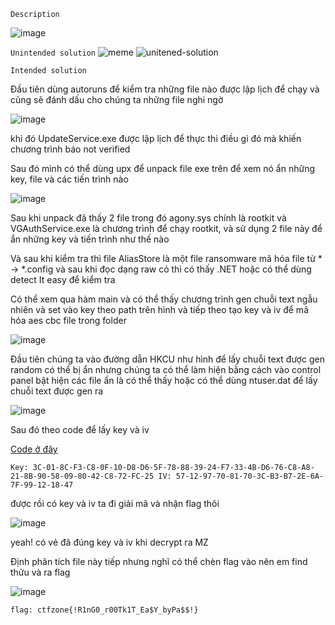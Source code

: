 `Description`

![image](https://github.com/hoanga2dtk68/CTFzone_quals_2023/assets/110059218/e040057a-705c-46b8-a3d7-7a2ad75db5c0)

`Unintended solution`
![meme](https://github.com/hoanga2dtk68/CTFzone_quals_2023/assets/110059218/6fcd614e-d8ae-4f63-835f-e8a62fcd9ad0)
![unitened-solution](https://github.com/hoanga2dtk68/CTFzone_quals_2023/assets/110059218/f06532a4-4d43-4465-b2a3-23d429874f95)

`Intended solution`

Đầu tiên dùng autoruns để kiểm tra những file nào được lập lịch để chạy và cũng sẽ đánh dấu cho chúng ta những file nghi ngờ


![image](https://github.com/hoanga2dtk68/CTFzone_quals_2023/assets/110059218/22286cb1-a012-4d24-83b8-2915f1c5111c)

khi đó UpdateService.exe được lập lịch để thực thi điều gì đó mà khiến chương trình báo not verified

Sau đó mình có thể dùng upx để unpack file exe trên để xem nó ẩn những key, file và các tiến trình nào

![image](https://github.com/hoanga2dtk68/CTFzone_quals_2023/assets/110059218/c2d7d396-f437-4706-940c-128be0e160cb)

Sau khi unpack đã thấy 2 file trong đó agony.sys chính là rootkit và VGAuthService.exe là chương trình để chạy rootkit, và sử dụng 2 file này để ẩn những key và tiến trình như thế nào

Và sau khi kiểm tra thì file AliasStore là một file ransomware mã hóa file từ * -> *.config và sau khi đọc dạng raw có thì có thấy .NET hoặc có thể dùng detect It easy để kiểm tra

Có thể xem qua hàm main và có thể thấy chương trình gen chuỗi text ngẫu nhiên và set vào key theo path trên hình và tiếp theo tạo key và iv để mã hóa aes cbc file trong folder

![image](https://github.com/hoanga2dtk68/CTFzone_quals_2023/assets/110059218/b3d2c58f-19ba-4d3e-ad7b-a559704845cb)

Đầu tiên chúng ta vào đường dẫn HKCU như hình để lấy chuỗi text được gen random có thể bị ẩn nhưng chúng ta có thể làm hiện bằng cách vào control panel bật hiện các file ẩn là có thể thấy hoặc có thể dùng ntuser.dat để lấy chuỗi text được gen ra

![image](https://github.com/hoanga2dtk68/CTFzone_quals_2023/assets/110059218/236a6061-3aa5-45e6-9d58-58f56eda30e5)

Sau đó theo code để lấy key và iv 

[Code ở đây](https://ideone.com/aJtGVC)

`Key: 3C-01-8C-F3-C8-0F-10-D8-D6-5F-78-88-39-24-F7-33-4B-D6-76-C8-A8-21-8B-90-58-09-80-42-C8-72-FC-25
 IV: 57-12-97-70-81-70-3C-B3-B7-2E-6A-7F-99-12-18-47`

được rồi có key và iv ta đi giải mã và nhận flag thôi

![image](https://github.com/hoanga2dtk68/CTFzone_quals_2023/assets/110059218/9312dbde-42e8-4bd5-b9f8-883b3178ffcd)

yeah! có vẻ đã đúng key và iv khi decrypt ra MZ 

Định phân tích file này tiếp nhưng nghĩ có thể chèn flag vào nên em find thửu và ra flag

![image](https://github.com/hoanga2dtk68/CTFzone_quals_2023/assets/110059218/8fd9155a-5409-4d78-ae31-4a91d542b41e)

`flag: ctfzone{!R1nG0_r00Tk1T_Ea$Y_byPa$$!}`
